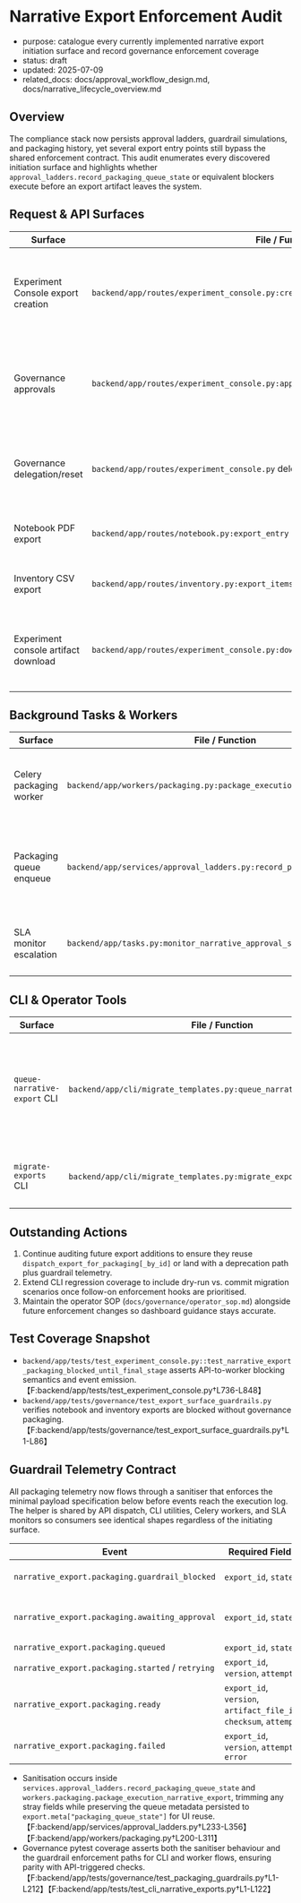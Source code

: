 # Narrative Export Enforcement Audit

- purpose: catalogue every currently implemented narrative export initiation surface and record governance enforcement coverage
- status: draft
- updated: 2025-07-09
- related_docs: docs/approval_workflow_design.md, docs/narrative_lifecycle_overview.md

## Overview
The compliance stack now persists approval ladders, guardrail simulations, and packaging history, yet several export entry points still bypass the shared enforcement contract. This audit enumerates every discovered initiation surface and highlights whether `approval_ladders.record_packaging_queue_state` or equivalent blockers execute before an export artifact leaves the system.

## Request & API Surfaces
| Surface | File / Function | Guardrail State | Notes |
| --- | --- | --- | --- |
| Experiment Console export creation | `backend/app/routes/experiment_console.py:create_execution_narrative_export` | ✅ Uses `approval_ladders.initialise_export_ladder` and defers packaging until `record_packaging_queue_state` returns `True`. | Shared service confirms stage completion, logs awaiting events, and the worker reinspects state before artifact generation.【F:backend/app/routes/experiment_console.py†L3473-L3689】【F:backend/app/services/approval_ladders.py†L194-L284】 |
| Governance approvals | `backend/app/routes/experiment_console.py:approve_execution_narrative_export` | ✅ Calls `approval_ladders.record_stage_decision`, which returns `StageActionResult` and signals packaging readiness only after the final stage approves.【F:backend/app/routes/experiment_console.py†L4045-L4169】【F:backend/app/services/approval_ladders.py†L332-L457】 |
| Governance delegation/reset | `backend/app/routes/experiment_console.py` delegation/reset handlers | ✅ Mutate ladder state through service helpers that preserve stage gating semantics.【F:backend/app/routes/experiment_console.py†L4189-L4275】【F:backend/app/services/approval_ladders.py†L459-L552】 |
| Notebook PDF export | `backend/app/routes/notebook.py:export_entry` | ✅ Deprecated endpoint now records `notebook_export.guardrail_blocked` and returns `409 Conflict`, directing operators to the narrative packaging flow.【F:backend/app/routes/notebook.py†L104-L144】 |
| Inventory CSV export | `backend/app/routes/inventory.py:export_items` | ✅ Endpoint now returns `409 Conflict` with guidance to use governance-approved asset packaging instead of streaming raw CSV.【F:backend/app/routes/inventory.py†L194-L214】 |
| Experiment console artifact download | `backend/app/routes/experiment_console.py:download_execution_narrative_export_artifact` | ✅ Loads export via ladder-aware service before streaming, ensuring artifact existed only after approval。【F:backend/app/routes/experiment_console.py†L4275-L4356】【F:backend/app/services/approval_ladders.py†L131-L189】 |

## Background Tasks & Workers
| Surface | File / Function | Guardrail State | Notes |
| --- | --- | --- | --- |
| Celery packaging worker | `backend/app/workers/packaging.py:package_execution_narrative_export` | ✅ Reloads export with ladder, invokes `verify_export_packaging_guardrails`, and now relies on deduplicated queue telemetry so repeated pending runs stop spamming the timeline. Guardrail state is revalidated before any artifact writes.【F:backend/app/workers/packaging.py†L30-L221】【F:backend/app/services/approval_ladders.py†L233-L356】 |
| Packaging queue enqueue | `backend/app/services/approval_ladders.py:record_packaging_queue_state` | ✅ Central entry point for gating Celery dispatch; logs minimal `state/context` payloads (`guardrail_blocked`, `awaiting_approval`, `queued`) and persists the last emission in `export.meta` to prevent redundant events. Integration tests cover queue vs. block paths.【F:backend/app/services/approval_ladders.py†L233-L356】【F:backend/app/tests/governance/test_packaging_guardrails.py†L1-L156】 |
| SLA monitor escalation | `backend/app/tasks.py:monitor_narrative_approval_slas` | ✅ Marks overdue stages, emits escalation events, and now re-calls `verify_export_packaging_guardrails` which respects the deduplicated telemetry contract before notifying reviewers.【F:backend/app/tasks.py†L94-L205】【F:backend/app/services/approval_ladders.py†L233-L356】 |

## CLI & Operator Tools
| Surface | File / Function | Guardrail State | Notes |
| --- | --- | --- | --- |
| `queue-narrative-export` CLI | `backend/app/cli/migrate_templates.py:queue_narrative_export_command` | ✅ Routes through `dispatch_export_for_packaging_by_id`, returns guardrail summaries, and now participates in the shared telemetry contract so dashboards and operators receive consistent queue state payloads.【F:backend/app/cli/migrate_templates.py†L152-L243】【F:backend/app/services/approval_ladders.py†L233-L356】 |
| `migrate-exports` CLI | `backend/app/cli/migrate_templates.py:migrate_exports_command` | ⚠️ Read/modify only. Adjusts metadata but does not dispatch packaging; continue to run a follow-up queue check via the command above before approving migrations.【F:backend/app/cli/migrate_templates.py†L1-L117】 |

## Outstanding Actions
1. Continue auditing future export additions to ensure they reuse `dispatch_export_for_packaging[_by_id]` or land with a deprecation path plus guardrail telemetry.
2. Extend CLI regression coverage to include dry-run vs. commit migration scenarios once follow-on enforcement hooks are prioritised.
3. Maintain the operator SOP (`docs/governance/operator_sop.md`) alongside future enforcement changes so dashboard guidance stays accurate.

## Test Coverage Snapshot
- `backend/app/tests/test_experiment_console.py::test_narrative_export_packaging_blocked_until_final_stage` asserts API-to-worker blocking semantics and event emission.【F:backend/app/tests/test_experiment_console.py†L736-L848】
- `backend/app/tests/governance/test_export_surface_guardrails.py` verifies notebook and inventory exports are blocked without governance packaging.【F:backend/app/tests/governance/test_export_surface_guardrails.py†L1-L86】

## Guardrail Telemetry Contract

All packaging telemetry now flows through a sanitiser that enforces the minimal payload specification below before events reach the execution log. The helper is shared by API dispatch, CLI utilities, Celery workers, and SLA monitors so consumers see identical shapes regardless of the initiating surface.

| Event | Required Fields | Optional Context Keys |
| --- | --- | --- |
| `narrative_export.packaging.guardrail_blocked` | `export_id`, `state` | `guardrail_state`, `projected_delay_minutes`, `reasons` |
| `narrative_export.packaging.awaiting_approval` | `export_id`, `state` | `pending_stage_id`, `pending_stage_index`, `pending_stage_status`, `pending_stage_due_at` |
| `narrative_export.packaging.queued` | `export_id`, `state` | `version` |
| `narrative_export.packaging.started` / `retrying` | `export_id`, `version`, `attempt` | — |
| `narrative_export.packaging.ready` | `export_id`, `version`, `artifact_file_id`, `checksum`, `attempt` | — |
| `narrative_export.packaging.failed` | `export_id`, `version`, `attempt`, `error` | — |

- Sanitisation occurs inside `services.approval_ladders.record_packaging_queue_state` and `workers.packaging.package_execution_narrative_export`, trimming any stray fields while preserving the queue metadata persisted to `export.meta["packaging_queue_state"]` for UI reuse.【F:backend/app/services/approval_ladders.py†L233-L356】【F:backend/app/workers/packaging.py†L200-L311】
- Governance pytest coverage asserts both the sanitiser behaviour and the guardrail enforcement paths for CLI and worker flows, ensuring parity with API-triggered checks.【F:backend/app/tests/governance/test_packaging_guardrails.py†L1-L212】【F:backend/app/tests/test_cli_narrative_exports.py†L1-L122】

